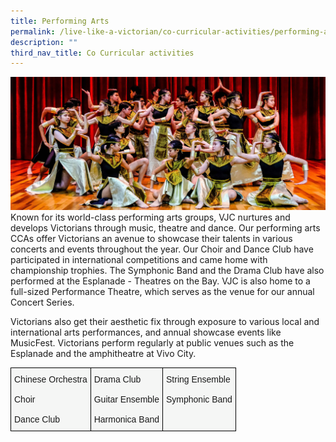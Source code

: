 ```yaml
---
title: Performing Arts
permalink: /live-like-a-victorian/co-curricular-activities/performing-arts/
description: ""
third_nav_title: Co Curricular activities
---
```

![](/images/Sub%20Page%20Banners%202023/Performing%20Arts.jpg)
Known for its world-class performing arts groups, VJC nurtures and develops Victorians through music, theatre and dance. Our performing arts CCAs offer Victorians an avenue to showcase their talents in various concerts and events throughout the year. Our Choir and Dance Club have participated in international competitions and came home with championship trophies. The Symphonic Band and the Drama Club have also performed at the Esplanade - Theatres on the Bay. VJC is also home to a full-sized Performance Theatre, which serves as the venue for our annual Concert Series. 

Victorians also get their aesthetic fix through exposure to various local and international arts performances, and annual showcase events like MusicFest. Victorians perform regularly at public venues such as the Esplanade and the amphitheatre at Vivo City.

<style type="text/css">
.tg  {border-collapse:collapse;border-spacing:0;}
.tg td{border-color:black;border-style:solid;border-width:1px;font-family:Arial, sans-serif;font-size:14px;
  overflow:hidden;padding:10px 5px;word-break:normal;}
.tg th{border-color:black;border-style:solid;border-width:1px;font-family:Arial, sans-serif;font-size:14px;
  font-weight:normal;overflow:hidden;padding:10px 5px;word-break:normal;}
.tg .tg-wkna{background-color:#F5F6F5;text-align:left;vertical-align:top}
</style>
<table class="tg">
<thead>
  <tr>
    <td class="tg-wkna"><span style="font-weight:inherit;font-style:inherit">Chinese Orchestra</span><br><br><span style="font-weight:inherit;font-style:inherit">Choir</span><br><br><span style="font-weight:inherit;font-style:inherit">Dance Club</span></td>
    <td class="tg-wkna"><span style="font-weight:inherit;font-style:inherit">Drama Club</span><br><br><span style="font-weight:inherit;font-style:inherit">Guitar Ensemble</span><br><br><span style="font-weight:inherit;font-style:inherit">Harmonica Band</span></td>
    <td class="tg-wkna"><span style="font-weight:inherit;font-style:inherit">String Ensemble</span><br><br><span style="font-weight:inherit;font-style:inherit">Symphonic Band</span></td>
  </tr>
</thead>
</table>